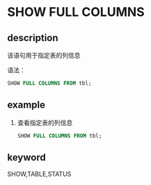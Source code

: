 # SHOW FULL COLUMNS

## description

该语句用于指定表的列信息

语法：

```sql
SHOW FULL COLUMNS FROM tbl;
```

## example

1. 查看指定表的列信息

    ```sql
    SHOW FULL COLUMNS FROM tbl;
    ```

## keyword

SHOW,TABLE,STATUS
